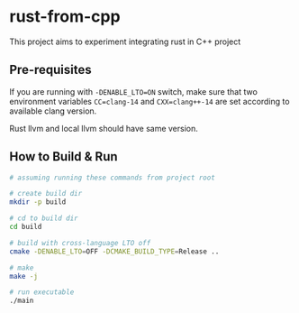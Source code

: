 # rust-from-cpp

This project aims to experiment integrating rust in C++ project

## Pre-requisites

If you are running with `-DENABLE_LTO=ON` switch, make sure that two environment variables `CC=clang-14` and `CXX=clang++-14` are set according to available clang version.

Rust llvm and local llvm should have same version.

## How to Build & Run

```bash
# assuming running these commands from project root

# create build dir
mkdir -p build

# cd to build dir
cd build

# build with cross-language LTO off
cmake -DENABLE_LTO=OFF -DCMAKE_BUILD_TYPE=Release ..

# make 
make -j

# run executable
./main
```
